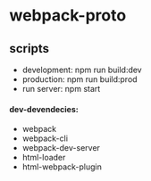 # webpack-proto

## scripts

- development: npm run build:dev
- production: npm run build:prod
- run server: npm start


#### dev-devendecies:
 - webpack
 - webpack-cli
 - webpack-dev-server
 - html-loader
 - html-webpack-plugin
 
